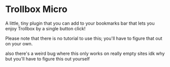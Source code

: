 # Trollbox Micro

A little, tiny plugin that you can add to your bookmarks bar that lets you enjoy Trollbox by a single button click!

Please note that there is no tutorial to use this; you'll have to figure that out on your own.

also there's a weird bug where this only works on really empty sites
idk why but you'll have to figure this out yourself
